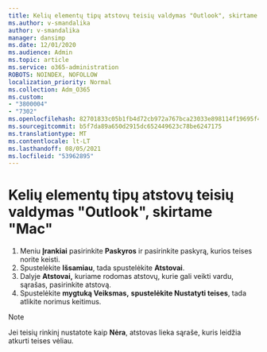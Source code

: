 ```yaml
---
title: Kelių elementų tipų atstovų teisių valdymas "Outlook", skirtame "Mac"
ms.author: v-smandalika
author: v-smandalika
manager: dansimp
ms.date: 12/01/2020
ms.audience: Admin
ms.topic: article
ms.service: o365-administration
ROBOTS: NOINDEX, NOFOLLOW
localization_priority: Normal
ms.collection: Adm_O365
ms.custom:
- "3800004"
- "7302"
ms.openlocfilehash: 82701833c05b1fb4d72cb972a767bca23033e898114f19695f42a116239c2221
ms.sourcegitcommit: b5f7da89a650d2915dc652449623c78be6247175
ms.translationtype: MT
ms.contentlocale: lt-LT
ms.lasthandoff: 08/05/2021
ms.locfileid: "53962895"
---
```

# <a name="manage-delegate-permissions-for-multiple-item-types-in-outlook-for-mac"></a>Kelių elementų tipų atstovų teisių valdymas "Outlook", skirtame "Mac"

1. Meniu **Įrankiai** pasirinkite **Paskyros** ir pasirinkite paskyrą, kurios teises norite keisti.
2. Spustelėkite **Išsamiau**, tada spustelėkite **Atstovai**.
3. Dalyje **Atstovai,** kuriame rodomas atstovų, kurie gali veikti vardu, sąrašas, pasirinkite atstovą.
4. Spustelėkite **mygtuką Veiksmas,** **spustelėkite Nustatyti teises**, tada atlikite norimus keitimus.

> [!NOTE]
> Jei teisių rinkinį nustatote kaip **Nėra**, atstovas lieka sąraše, kuris leidžia atkurti teises vėliau.
